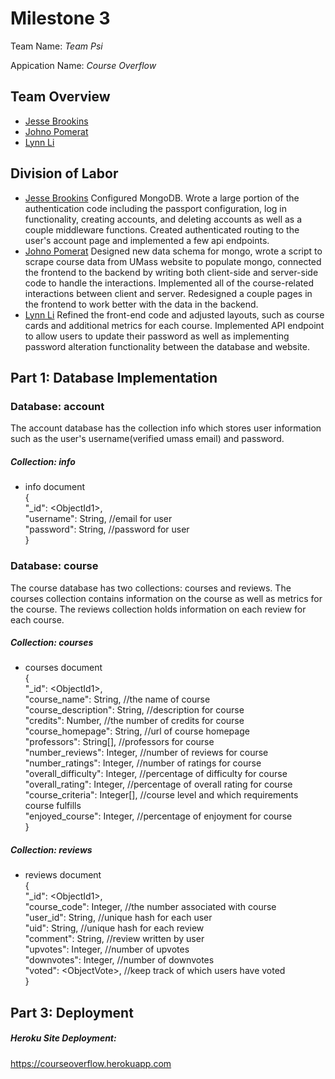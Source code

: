 # Milestone 3

Team Name: *Team Psi*

Appication Name: *Course Overflow*

## Team Overview
* [Jesse Brookins](https://github.com/Merlin1A)
* [Johno Pomerat](https://github.com/sperek27)
* [Lynn Li](https://github.com/lynnli0)

## Division of Labor
* [Jesse Brookins](https://github.com/Merlin1A)
Configured MongoDB. Wrote a large portion of the authentication code including the passport configuration, log in functionality, creating accounts, and deleting accounts as well as a couple middleware functions. Created authenticated routing to the user's account page and implemented a few api endpoints.
* [Johno Pomerat](https://github.com/sperek27)
Designed new data schema for mongo, wrote a script to scrape course data from UMass website to populate mongo, connected the frontend to the backend by writing both client-side and server-side code to handle the interactions. Implemented all of the course-related interactions between client and server. Redesigned a couple pages in the frontend to work better with the data in the backend. 
* [Lynn Li](https://github.com/lynnli0)
Refined the front-end code and adjusted layouts, such as course cards and additional metrics for each course. Implemented API endpoint to allow users to update their password as well as implementing password alteration functionality between the database and website.  

## Part 1: Database Implementation

### Database: account
The account database has the collection info which stores user information such as the user's username(verified umass email) and password. 

##### Collection: info
* info document <br />
{ <br />
  "_id": \<ObjectId1>\, <br />
  "username": String, //email for user <br />
  "password": String, //password for user <br />
}


### Database: course
The course database has two collections: courses and reviews. The courses collection contains information on the course as well as metrics for the course. The reviews collection holds information on each review for each course. 

##### Collection: courses
*  courses document <br />
{ <br />
  "_id": \<ObjectId1>\,<br />
  "course_name": String, //the name of course <br />
  "course_description": String, //description for course <br />
  "credits": Number, //the number of credits for course <br />
  "course_homepage": String, //url of course homepage <br />
  "professors": String[], //professors for course <br />
  "number_reviews": Integer, //number of reviews for course <br />
  "number_ratings": Integer, //number of ratings for course <br />
  "overall_difficulty": Integer, //percentage of difficulty for course <br />
  "overall_rating": Integer, //percentage of overall rating for course <br />
  "course_criteria": Integer[], //course level and which requirements course fulfills <br />
  "enjoyed_course": Integer, //percentage of enjoyment for course <br />
}

##### Collection: reviews
* reviews document <br />
{ <br />
  "_id": \<ObjectId1>\,<br />
  "course_code": Integer, //the number associated with course<br />
  "user_id": String, //unique hash for each user <br />
  "uid": String, //unique hash for each review <br />
  "comment": String, //review written by user <br />
  "upvotes": Integer, //number of upvotes <br />
  "downvotes": Integer, //number of downvotes <br />
  "voted": \<ObjectVote>\, //keep track of which users have voted <br />
}


## Part 3: Deployment

##### Heroku Site Deployment:
https://courseoverflow.herokuapp.com
